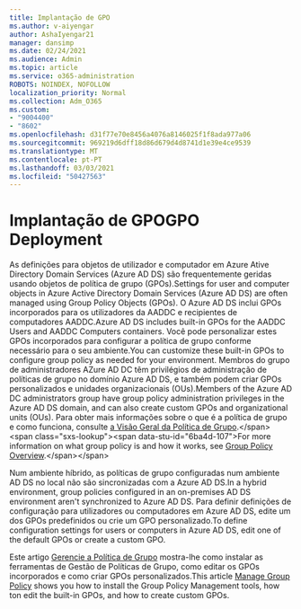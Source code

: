 ```yaml
---
title: Implantação de GPO
ms.author: v-aiyengar
author: AshaIyengar21
manager: dansimp
ms.date: 02/24/2021
ms.audience: Admin
ms.topic: article
ms.service: o365-administration
ROBOTS: NOINDEX, NOFOLLOW
localization_priority: Normal
ms.collection: Adm_O365
ms.custom:
- "9004400"
- "8602"
ms.openlocfilehash: d31f77e70e8456a4076a8146025f1f8ada977a06
ms.sourcegitcommit: 969219d6dff18d86d679d4d8741d1e39e4ce9539
ms.translationtype: MT
ms.contentlocale: pt-PT
ms.lasthandoff: 03/03/2021
ms.locfileid: "50427563"
---
```

# <a name="gpo-deployment"></a><span data-ttu-id="6ba4d-102">Implantação de GPO</span><span class="sxs-lookup"><span data-stu-id="6ba4d-102">GPO Deployment</span></span>

<span data-ttu-id="6ba4d-103">As definições para objetos de utilizador e computador em Azure Ative Directory Domain Services (Azure AD DS) são frequentemente geridas usando objetos de política de grupo (GPOs).</span><span class="sxs-lookup"><span data-stu-id="6ba4d-103">Settings for user and computer objects in Azure Active Directory Domain Services (Azure AD DS) are often managed using Group Policy Objects (GPOs).</span></span> <span data-ttu-id="6ba4d-104">O Azure AD DS inclui GPOs incorporados para os utilizadores da AADDC e recipientes de computadores AADDC.</span><span class="sxs-lookup"><span data-stu-id="6ba4d-104">Azure AD DS includes built-in GPOs for the AADDC Users and AADDC Computers containers.</span></span> <span data-ttu-id="6ba4d-105">Você pode personalizar estes GPOs incorporados para configurar a política de grupo conforme necessário para o seu ambiente.</span><span class="sxs-lookup"><span data-stu-id="6ba4d-105">You can customize these built-in GPOs to configure group policy as needed for your environment.</span></span> <span data-ttu-id="6ba4d-106">Membros do grupo de administradores AZure AD DC têm privilégios de administração de políticas de grupo no domínio Azure AD DS, e também podem criar GPOs personalizados e unidades organizacionais (OUs).</span><span class="sxs-lookup"><span data-stu-id="6ba4d-106">Members of the Azure AD DC administrators group have group policy administration privileges in the Azure AD DS domain, and can also create custom GPOs and organizational units (OUs).</span></span> <span data-ttu-id="6ba4d-107">Para obter mais informações sobre o que é a política de grupo e como funciona, consulte [a Visão Geral da Política de Grupo](https://docs.microsoft.com/previous-versions/windows/it-pro/windows-server-2012-R2-and-2012/hh831791(v=ws.11)).</span><span class="sxs-lookup"><span data-stu-id="6ba4d-107">For more information on what group policy is and how it works, see [Group Policy Overview](https://docs.microsoft.com/previous-versions/windows/it-pro/windows-server-2012-R2-and-2012/hh831791(v=ws.11)).</span></span>

<span data-ttu-id="6ba4d-108">Num ambiente híbrido, as políticas de grupo configuradas num ambiente AD DS no local não são sincronizadas com a Azure AD DS.</span><span class="sxs-lookup"><span data-stu-id="6ba4d-108">In a hybrid environment, group policies configured in an on-premises AD DS environment aren't synchronized to Azure AD DS.</span></span> <span data-ttu-id="6ba4d-109">Para definir definições de configuração para utilizadores ou computadores em Azure AD DS, edite um dos GPOs predefinidos ou crie um GPO personalizado.</span><span class="sxs-lookup"><span data-stu-id="6ba4d-109">To define configuration settings for users or computers in Azure AD DS, edit one of the default GPOs or create a custom GPO.</span></span>

<span data-ttu-id="6ba4d-110">Este artigo [Gerencie a Política de Grupo](https://docs.microsoft.com/azure/active-directory-domain-services/manage-group-policy) mostra-lhe como instalar as ferramentas de Gestão de Políticas de Grupo, como editar os GPOs incorporados e como criar GPOs personalizados.</span><span class="sxs-lookup"><span data-stu-id="6ba4d-110">This article [Manage Group Policy](https://docs.microsoft.com/azure/active-directory-domain-services/manage-group-policy) shows you how to install the Group Policy Management tools, how ton edit the built-in GPOs, and how to create custom GPOs.</span></span>
